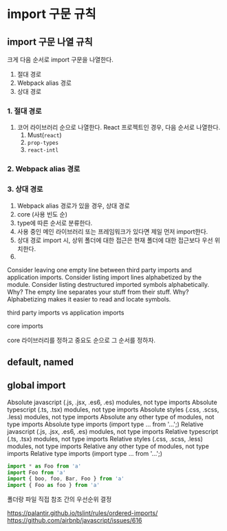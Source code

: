 # import 구문 규칙

## import 구문 나열 규칙

크게 다음 순서로 import 구문을 나열한다.

1. 절대 경로
2. Webpack alias 경로
3. 상대 경로

### 1. 절대 경로

1. 코어 라이브러리 순으로 나열한다. React 프로젝트인 경우, 다음 순서로 나열한다.
   1. Must(`react`)
   2. `prop-types`
   3. `react-intl`

### 2. Webpack alias 경로

### 3. 상대 경로

1. Webpack alias 경로가 있을 경우, 상대 경로
2. core (사용 빈도 순)
3. type에 따른 순서로 분류한다.
  1. 사용 중인 메인 라이브러리 또는 프레임워크가 있다면 제일 먼저 import한다.
4. 상대 경로 import 시, 상위 폴더에 대한 접근은 현재 폴더에 대한 접근보다 우선 위치한다.
5. 

Consider leaving one empty line between third party imports and application imports.
Consider listing import lines alphabetized by the module.
Consider listing destructured imported symbols alphabetically.
Why? The empty line separates your stuff from their stuff.
Why? Alphabetizing makes it easier to read and locate symbols.

third party imports vs application imports

core imports

core 라이브러리를 정하고 중요도 순으로 그 순서를 정하자.

## default, named

## global import

Absolute javascript (.js, .jsx, .es6, .es) modules, not type imports
Absolute typescript (.ts, .tsx) modules, not type imports
Absolute styles (.css, .scss, .less) modules, not type imports
Absolute any other type of modules, not type imports
Absolute type imports (import type ... from '...';)
Relative javascript (.js, .jsx, .es6, .es) modules, not type imports
Relative typescript (.ts, .tsx) modules, not type imports
Relative styles (.css, .scss, .less) modules, not type imports
Relative any other type of modules, not type imports
Relative type imports (import type ... from '...';)

```javascript
import * as Foo from 'a'
import Foo from 'a'
import { boo, foo, Bar, Foo } from 'a'
import { Foo as foo } from 'a'

```

폴더랑 파일 직접 참조 간의 우선순위 결정

https://palantir.github.io/tslint/rules/ordered-imports/
https://github.com/airbnb/javascript/issues/616
